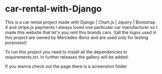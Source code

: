 # car-rental-with-Django
This is a car rental project made with Django | Chart.js | Jquery | Bootstrap 4 and stripe.js payments
I always loved one particular car manufacturer so I made this website that let's you rent this brands cars. 
!(all the logos used in this project are owned by Mercedes-Benz and are used only for testing purposes)!

To run this project you need to install all the dependencies in requirements.txt.
In further releases the gallery will be added.

If you wanna check out the page there is a screenshot folder
